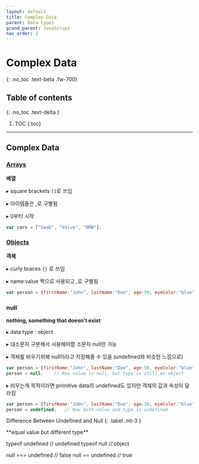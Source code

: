 ```yaml
---
layout: default
title: Complex Data
parent: Data types
grand_parent: JavaScript
nav_order: 2
---
```

 
# Complex Data
{: .no_toc .text-beta .fw-700}

## Table of contents
{: .no_toc .text-delta }

1. TOC
{:toc}

---

## Complex Data

### [Arrays](https://gekdev.github.io/docs/javascript/array/)

**배열**

&#9656; square brackets `[]`로 쓰임

&#9656; 아이템들은 ,로 구별됨

&#9656; 0부터 시작

```js
var cars = ["Saab", "Volvo", "BMW"];
```

### [Objects](https://gekdev.github.io/docs/javascript/objects/)

**객체**

&#9656; curly braces `{}` 로 쓰임

&#9656; name:value 짝으로 사용되고 ,로 구별됨

```js
var person = {firstName:"John", lastName:"Doe", age:50, eyeColor:"blue"};
```

### null

**nothing, something that doesn't exist**

&#9656; data type : object

&#9656; 대소문자 구분해서 사용해야함 소문자 null만 가능

&#9656; 객체를 비우기위해 null이라고 지정해줄 수 있음 (undefined와 비슷한 느낌으로)

```js
var person = {firstName:"John", lastName:"Doe", age:50, eyeColor:"blue"};
person = null;    // Now value is null, but type is still an object
```

&#9656; 비우는게 목적이라면 primitive data의 undefined도 있지만 객체의 값과 속성이 달라짐

```js
var person = {firstName:"John", lastName:"Doe", age:50, eyeColor:"blue"};
person = undefined;   // Now both value and type is undefined
```
	
Difference Between Undefined and Null
{: .label .mt-3 }
<div class="code-example" markdown="1">
**equal value but different type**

typeof undefined           // undefined
typeof null                // object

null === undefined         // false
null == undefined          // true
</div>

